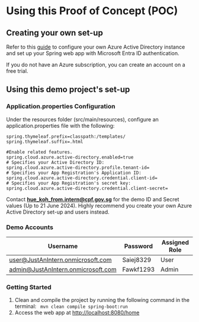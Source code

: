 # Using this Proof of Concept (POC)

## Creating your own set-up
Refer to this [guide](https://learn.microsoft.com/en-us/azure/developer/java/spring-framework/configure-spring-boot-starter-java-app-with-azure-active-directory) 
to configure your own Azure Active Directory instance and set up your Spring web app with Microsoft Entra ID authentication.

If you do not have an Azure subscription, you can create an account on a 
free trial.

## Using this demo project's set-up

### Application.properties Configuration
Under the resources folder (src/main/resources), configure an application.properties file with the following:

```
spring.thymeleaf.prefix=classpath:/templates/
spring.thymeleaf.suffix=.html

#Enable related features.
spring.cloud.azure.active-directory.enabled=true
# Specifies your Active Directory ID:
spring.cloud.azure.active-directory.profile.tenant-id=
# Specifies your App Registration's Application ID:
spring.cloud.azure.active-directory.credential.client-id=
# Specifies your App Registration's secret key:
spring.cloud.azure.active-directory.credential.client-secret=
```

Contact **hue_koh_from.intern@cpf.gov.sg** for the demo ID and Secret values (Up to 21 June 2024).
Highly recommend you create your own Azure Active Directory set-up and users instead.

### Demo Accounts
| Username                             | Password  | Assigned Role |
|--------------------------------------|-----------|---------------|
| user@JustAnIntern.onmicrosoft.com    | Saiej8329 | User          |
| admin@JustAnIntern.onmicrosoft.com   | Fawkf1293 | Admin         |

### Getting Started
1. Clean and compile the project by running the following command in the terminal:
``` mvn clean compile spring-boot:run```
2. Access the web app at [http://localhost:8080/home](http://localhost:8080/home)